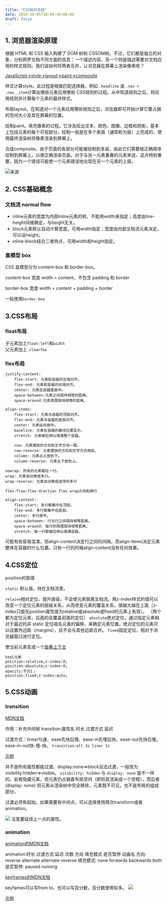 ```yaml
---
title: "CSS知识总结"
date: 2019-10-05T10:09:45+08:00
draft: false
---
```


## 1. 浏览器渲染原理
根据 HTML 和 CSS 输入构建了 DOM 树和 CSSOM树。不过，它们都是独立的对象，分别网罗文档不同方面的信息：一个描述内容，另一个则是描述需要对文档应用的样式规则。我们该如何将两者合并，让浏览器在屏幕上渲染像素呢？



[JavaScript→style→layout→paint→composite](https://developers.google.com/web/fundamentals/performance/rendering/)

样式计算style。此过程是根据匹配选择器，例如 `.headline` 或 `.nav > .nav__item`计算出哪些元素应用哪些 CSS规则的过程。从中知道规则之后，将应用规则并计算每个元素的最终样式。 
    
布局layout。在知道对一个元素应用哪些规则之后，浏览器即可开始计算它要占据的空间大小及其在屏幕的位置。

绘制paint。填充像素的过程。它涉及绘出文本、颜色、图像、边框和阴影，基本上包括元素的每个可视部分。绘制一般是在多个表面（通常称为层）上完成的，使用最终渲染树将像素渲染到屏幕上。

合成composite。由于页面的各部分可能被绘制到多层，由此它们需要按正确顺序绘制到屏幕上，以便正确渲染页面。对于与另一元素重叠的元素来说，这点特别重要，因为一个错误可能使一个元素错误地出现在另一个元素的上层。


![[来源](https://developers.google.com/web/fundamentals/performance/critical-rendering-path/render-tree-construction)](https://user-gold-cdn.xitu.io/2019/10/5/16d99e7ee4207ce5?w=1150&h=537&f=png&s=69908)


## 2. CSS基础概念
### 文档流 normal flow
* inline元素的宽度为内部inline元素的和，不能用width来指定；高度由line-height间接确定，与height无关。
* block元素默认自动计算宽度，可用width指定；宽度由内部文档流元素决定，可以设height。
* inline-block结合二者特点，可用width和height指定。

### 盒模型 box
CSS 盒模型分为 content-box 和 border-box。

content-box 宽度 width = content，不包含 padding 和 border

border-box 宽度 width = content + padding + border 

一般使用`border-box`
## 3.CSS布局
### float布局
子元素加上`float:left`和`width`            
父元素加上`.clearfox`
### flex布局
```
justify-content:
    flex-start: 元素和容器的左端对齐。
    flex-end: 元素和容器的右端对齐。
    center: 元素在容器里居中。
    space-between:元素之间保持相等的距离。
    space-around:元素周围保持相等的距离。
```
```
align-items:
    flex-start: 元素与容器的顶部对齐。
    flex-end: 元素与容器的底部对齐。
    center: 元素纵向居中。
    baseline: 元素在容器的基线位置显示。
    stretch: 元素被拉伸以填满整个容器。
```
```flex-direction:
    row: 元素摆放的方向和文字方向一致。
    row-reverse: 元素摆放的方向和文字方向相反。
    column: 元素从上放到下。
    column-reverse: 元素从下放到上。
```
```flex-wrap:
nowrap: 所有的元素都在一行。
wrap: 元素自动换成多行。
wrap-reverse: 元素自动换成逆序的多行
```
```flex-flow:flex-drection flex wrap方向和换行```
```
align-content:
    flex-start: 多行都集中在顶部。
    flex-end: 多行都集中在底部。
    center: 多行居中。
    space-between: 行与行之间保持相等距离。
    space-around: 每行的周围保持相等距离。
    stretch: 每一行都被拉伸以填满容器。
```
可能有些容易混淆，但align-content决定行之间的间隔，而align-items决定元素整体在容器的什么位置。只有一行的时候align-content没有任何效果。


## 4.CSS定位

position的取值

`static` 默认值，待在文档流里。

`relaive`相对定位，提升层级，不会使元素脱离文档流。用z-index样式的值可以改变一个定位元素的层级关系，从而改变元素的覆盖关系，值越大越在上面（z-index只能在position属性值为relative或absolute或fixed的元素上有效）。 （两个都为定位元素，后面的会覆盖前面的定位）
`absolute`绝对定位，通过指定元素相对于最近的非 static 定位祖先元素的偏移，来确定元素位置。绝对定位的元素可以设置外边距（margins），且不会与其他边距合并。
`fixed`固定定位，相对于浏览器窗口进行定位。


使当前元素变成一个[层叠上下文](https://developer.mozilla.org/zh-CN/docs/Web/Guide/CSS/Understanding_z_index/The_stacking_context)
```
html元素
position:relative;z-index:0;
position:absolute;z-index:0;
opacity:不为1；
position:fixed;z-index:auto;
```

## 5.CSS动画
### transition
[MDN文档](https://developer.mozilla.org/zh-CN/docs/Web/CSS/transition)

作用：补充中间帧
transition:属性名 时长 过渡方式 延迟

过渡方式：linear匀速、ease先快后慢、ease-in先慢后快。ease-out先快后慢。ease-in-out快-慢-快。
`transition:all 3s liner 1s`

[示例](http://js.jirengu.com/wugonugifo/1/edit?html,css,output )


并不是所有属性都能过渡。display:none=>block没法过渡，一般改为visibility:hidden=>visible。
`visibility: hidden` 与 `display: none` 是不一样的。前者隐藏元素，但元素仍占据着布局空间（即将其渲染成一个空框），而后者 (display: none) 将元素从渲染树中完全移除，元素既不可见，也不是布局的组成部分。

过渡必须有起始。如果需要有中间点，可以选择使用两次transform或者animation。

![](https://user-gold-cdn.xitu.io/2019/10/5/16d9a60c8352c893?w=1592&h=604&f=png&s=304798)
注意要延续上一点的属性。

### animation
[animation的MDN文档](https://developer.mozilla.org/zh-CN/docs/Web/CSS/animation)

animation:时长 过渡方式 延迟 次数 方向 填充模式 是否暂停 动画名
方向: reverse alternate alternate-reverse
填充模式: none forwards backwards both
是否暂停: paused running

[keyframes的MDN文档](https://developer.mozilla.org/en-US/docs/Web/CSS/@keyframes)

keyfames可以写from to，也可以写百分数，百分数使用较多。
![](https://user-gold-cdn.xitu.io/2019/10/5/16d9a655f4f03786?w=1453&h=564&f=png&s=236593)

[示例]( http://js.jirengu.com/tarasiraxu/1/edit?html,css,output)